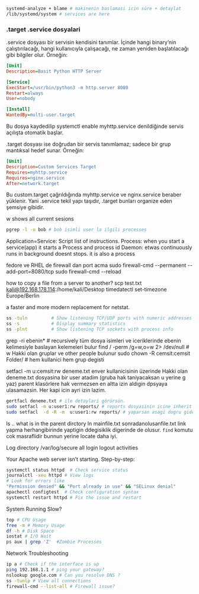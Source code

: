 ```bash
systemd-analyze + blame # makinenin baslamasi icin süre + detaylat 
/lib/systemd/system # services are here
```

### .target .service dosyalari
.service dosyası bir servisin kendisini tanımlar. İçinde hangi binary’nin çalıştırılacağı, hangi kullanıcıyla çalışacağı, ne zaman yeniden başlatılacağı gibi bilgiler olur. Örneğin:
```ini
[Unit]
Description=Basit Python HTTP Server

[Service]
ExecStart=/usr/bin/python3 -m http.server 8080
Restart=always
User=nobody

[Install]
WantedBy=multi-user.target
```

Bu dosya kaydedilip systemctl enable myhttp.service denildiğinde servis açılışta otomatik başlar.

.target dosyası ise doğrudan bir servis tanımlamaz; sadece bir grup mantıksal hedef sunar. Örneğin:
```ini
[Unit]
Description=Custom Services Target
Requires=myhttp.service
Requires=nginx.service
After=network.target
```

Bu custom.target çağrıldığında myhttp.service ve nginx.service beraber yüklenir. Yani .service tekil yapı taşıdır, .target bunları organize eden şemsiye gibidir.

w shows all current sesions
```bash 
pgrep -l -u bob # bob isimli user la ilgili processes
``` 
Application=Service: Script list of instructions. 
Process: when you start a service(app) it starts a Process and process id
Daemon: etwas continuously runs in background doesnt stops. it is also a process


fedore ve RHEL de firewall dan port acma 
sudo firewall-cmd --permanent --add-port=8080/tcp
sudo firewall-cmd --reload

how to copy a file from a server to another? scp test.txt  kali@192.168.178.114:/home/kali/Desktop
timedatectl set-timezone Europe/Berlin

a faster and more modern replacement for netstat.
```bash
ss -tuln         # Show listening TCP/UDP ports with numeric addresses
ss -s            # Display summary statistics
ss -plnt         # Show listening TCP sockets with process info
```
grep -ri ebenin* # recursively tüm dosya isimleri ve iceriklerinde ebenin kelimesiyle baslayan kelemeleri bulur
find / -perm /g=w,o=w 2> /dev/null # w Hakki olan gruplar ve other people bulunur
sudo chown -R  cemsit:cemsit Folder/ # hem kullanici hem grup degisti 

setfacl -m u:cemsit:rw deneme.txt enver kullanicisinin üzerinde Hakki olan deneme.txt dosyasina bir user atadim (gruba hak taniyacaksan u yerine g yaz) parent klasörlere hak vermezsen en altta izin aldigin dpsyaya ulasamazsin. Her kapi icin ayri izin lazim. 
```bash
gertfacl deneme.txt # ile detaylari görürsün.
sudo setfacl -m u:user1:rw reports/ # reports dosyasinin icine inherit edemezsin.
sudo setfacl  -d -R -m  u:user1:rw reports/ # yaparsan asagi dogru gider
```

ls .. what is in the parent dirctory
ln mainfile.txt  sonradanolusanfile.txt  link yapma  herhangibirinde yaptigin ddegisiklik digerinde de olusur. `find` komutu cok masraflidir bunnun yerine locate daha iyi. 

Log directory /var/log/secure   all login logout activities

Your Apache web server isn’t starting. Step-by-step:

```bash
systemctl status httpd  # Check service status
journalctl -xeu httpd # View logs
# Look for errors like
"Permission denied" && "Port already in use" && "SELinux denial"
apachectl configtest  # Check configuration syntax
systemctl restart httpd # Fix the issue and restart
```
System Running Slow?
```bash
top # CPU Usage
free -m # Memory Usage
df -h # Disk Space
iostat # I/O Wait
ps aux | grep 'Z'  #Zombie Processes
```
Network Troubleshooting
```bash
ip a # Check if the interface is up
ping 192.168.1.1 # ping your gateway?
nslookup google.com # Can you resolve DNS ?
ss -tunlp # View all connections
firewall-cmd --list-all # Firewall issue?
```